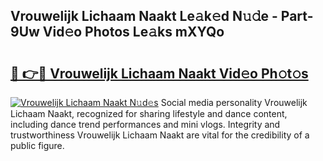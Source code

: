 ## Vrouwelijk Lichaam Naakt Le𝚊k𝚎d N𝚞𝚍e - Part-9Uw Vid𝚎o Photos Le𝚊ks mXYQo

# <h2><a href="http://fbb117u.evod.top/?m=Vrouwelijk+Lichaam+Naakt">🔗 👉🔴 Vrouwelijk Lichaam Naakt Vid𝚎o Ph𝚘t𝚘s</a></h2>

[![Vrouwelijk Lichaam Naakt N𝚞d𝚎s](https://i.imgur.com/8V9OHl7.gif)](http://fbb117u.evod.top/?m=Vrouwelijk+Lichaam+Naakt)
Social media personality Vrouwelijk Lichaam Naakt, recognized for sharing lifestyle and dance content, including dance trend performances and mini vlogs. Integrity and trustworthiness Vrouwelijk Lichaam Naakt are vital for the credibility of a public figure. 
